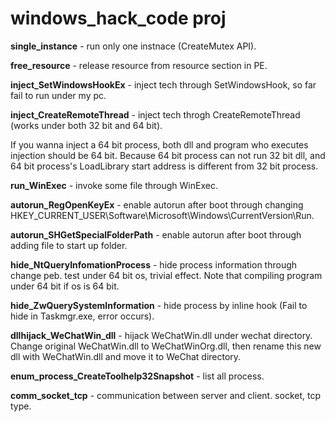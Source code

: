 # windows_hack_code proj

**single_instance** - run only one instnace (CreateMutex API).  

**free_resource** - release resource from resource section in PE.  

**inject_SetWindowsHookEx** - inject tech through SetWindowsHook, so far fail to run under my pc.     

**inject_CreateRemoteThread** - inject tech throgh CreateRemoteThread (works under both 32 bit and 64 bit).  

If you wanna inject a 64 bit process, both dll and program who executes injection should be 64 bit. Because 64 bit process can not run 32 bit dll, and 64 bit process's LoadLibrary start address is different from 32 bit process.  

**run_WinExec** - invoke some file through WinExec.  

**autorun_RegOpenKeyEx** - enable autorun after boot through changing HKEY_CURRENT_USER\Software\Microsoft\Windows\CurrentVersion\Run.  

**autorun_SHGetSpecialFolderPath** - enable autorun after boot through adding file to start up folder.  

**hide_NtQueryInfomationProcess** - hide process information through change peb. test under 64 bit os, trivial effect. Note that compiling program under 64 bit if os is 64 bit.  

**hide_ZwQuerySystemInformation** - hide process by inline hook (Fail to hide in Taskmgr.exe, error occurs).  

**dllhijack_WeChatWin_dll** - hijack WeChatWin.dll under wechat directory. Change original WeChatWin.dll to WeChatWinOrg.dll, then rename this new dll with WeChatWin.dll and move it to WeChat directory.  

**enum_process_CreateToolhelp32Snapshot** - list all process.  

**comm_socket_tcp** - communication between server and client. socket, tcp type.  

